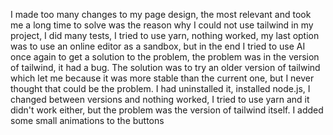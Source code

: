 I made too many changes to my page design, the most relevant and took me a long time to solve was the reason why I could not use tailwind in my project, I did many tests, I tried to use yarn, nothing worked, my last option was to use an online editor as a sandbox, but in the end I tried to use AI once again to get a solution to the problem, the problem was in the version of tailwind, it had a bug. The solution was to try an older version of tailwind which let me because it was more stable than the current one, but I never thought that could be the problem. I had uninstalled it, installed node.js, I changed between versions and nothing worked, I tried to use yarn and it didn't work either, but the problem was the version of tailwind itself.
I added some small animations to the buttons
